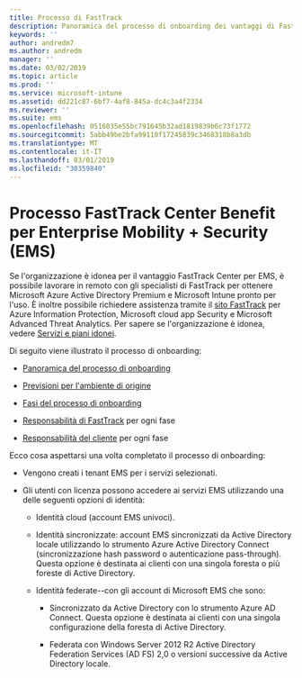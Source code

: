 ```yaml
---
title: Processo di FastTrack
description: Panoramica del processo di onboarding dei vantaggi di FastTrack Center
keywords: ''
author: andredm7
ms.author: andredm
manager: ''
ms.date: 03/02/2019
ms.topic: article
ms.prod: ''
ms.service: microsoft-intune
ms.assetid: dd221c87-6bf7-4af8-845a-dc4c3a4f2334
ms.reviewer: ''
ms.suite: ems
ms.openlocfilehash: 0516035e55bc791645b32ad1819839b6c73f1772
ms.sourcegitcommit: 5abb49be2bfa99110f17245839c3468318b8a3db
ms.translationtype: MT
ms.contentlocale: it-IT
ms.lasthandoff: 03/01/2019
ms.locfileid: "30359840"
---
```

# <a name="fasttrack-center-benefit-process-for-enterprise-mobility--security-ems"></a>Processo FastTrack Center Benefit per Enterprise Mobility + Security (EMS)
Se l'organizzazione è idonea per il vantaggio FastTrack Center per EMS, è possibile lavorare in remoto con gli specialisti di FastTrack per ottenere Microsoft Azure Active Directory Premium e Microsoft Intune pronto per l'uso. È inoltre possibile richiedere assistenza tramite il [sito FastTrack](https://www.microsoft.com/fasttrack/microsoft-365/ems) per Azure Information Protection, Microsoft cloud app Security e Microsoft Advanced Threat Analytics. Per sapere se l'organizzazione è idonea, vedere [Servizi e piani idonei](M365-eligible-services-and-plans.md).


Di seguito viene illustrato il processo di onboarding:

-   [Panoramica del processo di onboarding](EMS-fasttrack-benefit-overview.md)

-   [Previsioni per l'ambiente di origine](EMS-source-environment-expectations.md)

-   [Fasi del processo di onboarding](EMS-onboarding-phases.md)

-   [Responsabilità di FastTrack](EMS-fasttrack-responsibilities.md) per ogni fase

-   [Responsabilità del cliente](EMS-your-responsibilities.md) per ogni fase

Ecco cosa aspettarsi una volta completato il processo di onboarding:

-   Vengono creati i tenant EMS per i servizi selezionati.

-   Gli utenti con licenza possono accedere ai servizi EMS utilizzando una delle seguenti opzioni di identità:

    -   Identità cloud (account EMS univoci).

    -   Identità sincronizzate: account EMS sincronizzati da Active Directory locale utilizzando lo strumento Azure Active Directory Connect (sincronizzazione hash password o autenticazione pass-through). Questa opzione è destinata ai clienti con una singola foresta o più foreste di Active Directory.

    -   Identità federate--con gli account di Microsoft EMS che sono:

        -   Sincronizzato da Active Directory con lo strumento Azure AD Connect. Questa opzione è destinata ai clienti con una singola configurazione della foresta di Active Directory.

        -   Federata con Windows Server 2012 R2 Active Directory Federation Services (AD FS) 2,0 o versioni successive da Active Directory locale.
